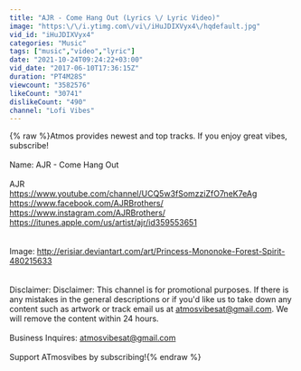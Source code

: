 ```yaml
---
title: "AJR - Come Hang Out (Lyrics \/ Lyric Video)"
image: "https:\/\/i.ytimg.com\/vi\/iHuJDIXVyx4\/hqdefault.jpg"
vid_id: "iHuJDIXVyx4"
categories: "Music"
tags: ["music","video","lyric"]
date: "2021-10-24T09:24:22+03:00"
vid_date: "2017-06-10T17:36:15Z"
duration: "PT4M28S"
viewcount: "3582576"
likeCount: "30741"
dislikeCount: "490"
channel: "Lofi Vibes"
---
```

{% raw %}Atmos provides newest and top tracks. If you enjoy great vibes, subscribe!<br /><br />Name: AJR - Come Hang Out<br /><br />AJR<br /><a rel="nofollow" target="blank" href="https://www.youtube.com/channel/UCQ5w3fSomzziZfO7neK7eAg">https://www.youtube.com/channel/UCQ5w3fSomzziZfO7neK7eAg</a><br /><a rel="nofollow" target="blank" href="https://www.facebook.com/AJRBrothers/">https://www.facebook.com/AJRBrothers/</a><br /><a rel="nofollow" target="blank" href="https://www.instagram.com/AJRBrothers/">https://www.instagram.com/AJRBrothers/</a><br /><a rel="nofollow" target="blank" href="https://itunes.apple.com/us/artist/ajr/id359553651">https://itunes.apple.com/us/artist/ajr/id359553651</a><br /><br /><br />Image: <a rel="nofollow" target="blank" href="http://erisiar.deviantart.com/art/Princess-Mononoke-Forest-Spirit-480215633">http://erisiar.deviantart.com/art/Princess-Mononoke-Forest-Spirit-480215633</a><br /><br /><br />Disclaimer: Disclaimer: This channel is for promotional purposes. If there is any mistakes in the general descriptions or if you'd like us to take down any content such as artwork or track email us at atmosvibesat@gmail.com. We will remove the content within 24 hours.<br /><br />Business Inquires: atmosvibesat@gmail.com<br /><br />Support ATmosvibes by subscribing!{% endraw %}

